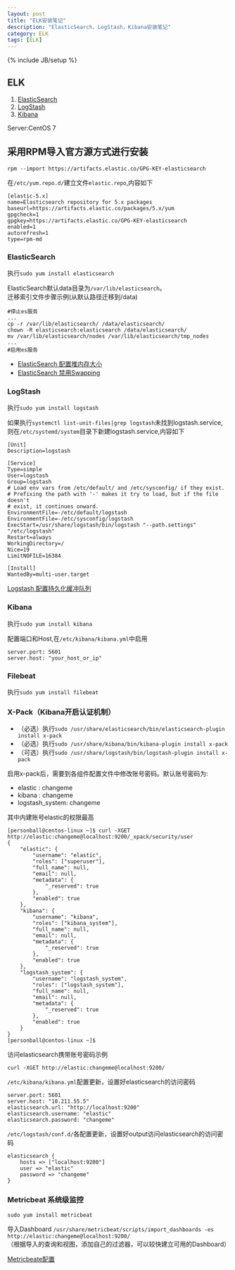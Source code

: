 ```yaml
---
layout: post
title: "ELK安装笔记"
description: "ElasticSearch，LogStash，Kibana安装笔记"
category: ELK
tags: [ELK]
---
```

{% include JB/setup %}

## ELK

1. [ElasticSearch](https://www.elastic.co/cn/downloads/elasticsearch)
2. [LogStash](https://www.elastic.co/cn/downloads/logstash)
3. [Kibana](https://www.elastic.co/cn/downloads/kibana)

Server:CentOS 7

## 采用RPM导入官方源方式进行安装

    rpm --import https://artifacts.elastic.co/GPG-KEY-elasticsearch

在`/etc/yum.repo.d/`建立文件`elastic.repo`,内容如下

    [elastic-5.x]
    name=Elasticsearch repository for 5.x packages
    baseurl=https://artifacts.elastic.co/packages/5.x/yum
    gpgcheck=1
    gpgkey=https://artifacts.elastic.co/GPG-KEY-elasticsearch
    enabled=1
    autorefresh=1
    type=rpm-md


### ElasticSearch

执行`sudo yum install elasticsearch`

ElasticSearch默认data目录为`/var/lib/elasticsearch`。  
迁移索引文件步骤示例(从默认路径迁移到/data)

    #停止es服务
    ...
    cp -r /var/lib/elasticsearch/ /data/elasticsearch/
    chown -R elasticsearch:elasticsearch /data/elasticsearch/
    mv /var/lib/elasticsearch/nodes /var/lib/elasticsearch/tmp_nodes
    ...
    #启用es服务

* [ElasticSearch 配置堆内存大小](https://www.elastic.co/guide/en/elasticsearch/reference/current/heap-size.html)
* [ElasticSearch 禁用Swapping](https://www.elastic.co/guide/en/elasticsearch/reference/current/setup-configuration-memory.html)


### LogStash

执行`sudo yum install logstash`

如果执行`systemctl list-unit-files|grep logstash`未找到logstash.service,  
则在`/etc/systemd/system`目录下新建logstash.service,内容如下

    [Unit]
    Description=logstash

    [Service]
    Type=simple
    User=logstash
    Group=logstash
    # Load env vars from /etc/default/ and /etc/sysconfig/ if they exist.
    # Prefixing the path with '-' makes it try to load, but if the file doesn't
    # exist, it continues onward.
    EnvironmentFile=-/etc/default/logstash
    EnvironmentFile=-/etc/sysconfig/logstash
    ExecStart=/usr/share/logstash/bin/logstash "--path.settings" "/etc/logstash"
    Restart=always
    WorkingDirectory=/
    Nice=19
    LimitNOFILE=16384

    [Install]
    WantedBy=multi-user.target


[Logstash 配置持久化缓冲队列](https://www.elastic.co/guide/en/logstash/current/persistent-queues.html)

### Kibana

执行`sudo yum install kibana`

配置端口和Host,在`/etc/kibana/kibana.yml`中启用

    server.port: 5601
    server.host: "your_host_or_ip"

### Filebeat

执行`sudo yum install filebeat`

### X-Pack（Kibana开启认证机制）

* （必选）执行`sudo /usr/share/elasticsearch/bin/elasticsearch-plugin install x-pack`  
* （必选）执行`sudo /usr/share/kibana/bin/kibana-plugin install x-pack`  
* （可选）执行`sudo /usr/share/logstash/bin/logstash-plugin install x-pack`

启用x-pack后，需要到各组件配置文件中修改账号密码。默认账号密码为:

* elastic : changeme
* kibana : changeme
* logstash_system: changeme

其中内建账号elastic的权限最高

    [personball@centos-linux ~]$ curl -XGET http://elastic:changeme@localhost:9200/_xpack/security/user
    {
        "elastic": {
            "username": "elastic",
            "roles": ["superuser"],
            "full_name": null,
            "email": null,
            "metadata": {
                "_reserved": true
            },
            "enabled": true
        },
        "kibana": {
            "username": "kibana",
            "roles": ["kibana_system"],
            "full_name": null,
            "email": null,
            "metadata": {
                "_reserved": true
            },
            "enabled": true
        },
        "logstash_system": {
            "username": "logstash_system",
            "roles": ["logstash_system"],
            "full_name": null,
            "email": null,
            "metadata": {
                "_reserved": true
            },
            "enabled": true
        }
    }
    [personball@centos-linux ~]$

访问elasticsearch携带账号密码示例

    curl -XGET http://elastic:changeme@localhost:9200/

`/etc/kibana/kibana.yml`配置更新，设置好elasticsearch的访问密码

    server.port: 5601
    server.host: "10.211.55.5"
    elasticsearch.url: "http://localhost:9200"
    elasticsearch.username: "elastic"
    elasticsearch.password: "changeme"

`/etc/logstash/conf.d/`各配置更新，设置好output访问elasticsearch的访问密码

    elasticsearch {
        hosts => ["localhost:9200"]
        user => "elastic"
        password => "changeme"
    }

### Metricbeat 系统级监控

`sudo yum install metricbeat`

导入Dashboard `/usr/share/metricbeat/scripts/import_dashboards -es http://elastic:changeme@localhost:9200/`   
（根据导入的查询和视图，添加自己的过滤器，可以较快建立可用的Dashboard）

[Metricbeate配置](https://www.elastic.co/guide/en/beats/metricbeat/current/metricbeat-configuration.html)
